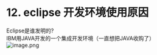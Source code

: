 # 12. eclipse 开发环境使用原因

Eclipse是谁发明的?<br />IBM用JAVA开发的一个集成开发环境（一直想把JAVA收购了）<br />![image.png](https://cdn.nlark.com/yuque/0/2019/png/349894/1559032080236-029456b7-40eb-4e5e-b4d4-bc3198adc9cd.png#align=left&display=inline&height=205&name=image.png&originHeight=205&originWidth=479&size=104417&status=done&width=479)
